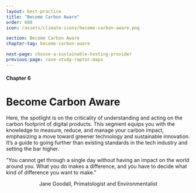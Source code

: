 ```yaml
---
layout: best-practice
title: "Become Carbon Aware"
order: 600
icon: /assets/climate-icons/become-carbon-aware.png

section: Become Carbon Aware
chapter-tag: become-carbon-aware

next-page: choose-a-sustainable-hosting-provider
previous-page: case-study-raptor-maps
---
```

#### Chapter 6
# Become Carbon Aware

<div class="intro-chapter" style="text-align:left;"> 
  <p>Here, the spotlight is on the criticality of understanding and acting on the carbon footprint of digital products. This segment equips you with the knowledge to measure, reduce, and manage your carbon impact, emphasizing a move toward greener technology and sustainable innovation. It’s a guide to going further than existing standards in the tech industry and setting the bar higher.</p>
</div>

<div class="bigquote">
  <span class="highlight">"You cannot get through a single day without having an impact on the world around you. What you do makes a difference, and you have to decide what kind of difference you want to make."</span>
</div>

<p style="text-align:center;">Jane Goodall, Primatologist and Environmentalist</p>
